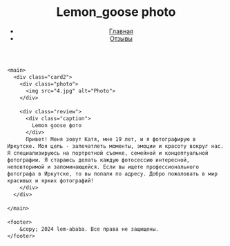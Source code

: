 <!DOCTYPE html>
<html lang="ru">
<head>
    <meta charset="UTF-8">
    <meta name="viewport" content="width=device-width, initial-scale=1.0">
    <title>Фотограф</title>
    <link rel="stylesheet" href="site.css">
</head>
<body>
    <header>
      <h1 class="mainText">Lemon_goose photo</h1>
      <nav>
          <ul>
              <li><a href="site.html">Главная</a></li>
              <li><a href="reviews.html">Отзывы</a></li>
          </ul>
      </nav>
    </header>

    <main>
      <div class="card2">
        <div class="photo">
          <img src="4.jpg" alt="Photo">
        </div> 
        
        <div class="review">
          <div class="caption">
            Lemon goose фото 
          </div>
          Привет! Меня зовут Катя, мне 19 лет, и я фотографирую в Иркутске. Моя цель - запечатлеть моменты, эмоции и красоту вокруг нас. Я специализируюсь на портретной съемке, семейной и концептуальной фотографии. Я стараюсь делать каждую фотосессию интересной, неповторимой и запоминающейся. Если вы ищете профессионального фотографа в Иркутске, то вы попали по адресу. Добро пожаловать в мир красивых и ярких фотографий!
        </div>
      </div>
       
    </main>

    <footer>
        &copy; 2024 lem-ababa. Все права не защищены.
    </footer>
</body>
</html>
